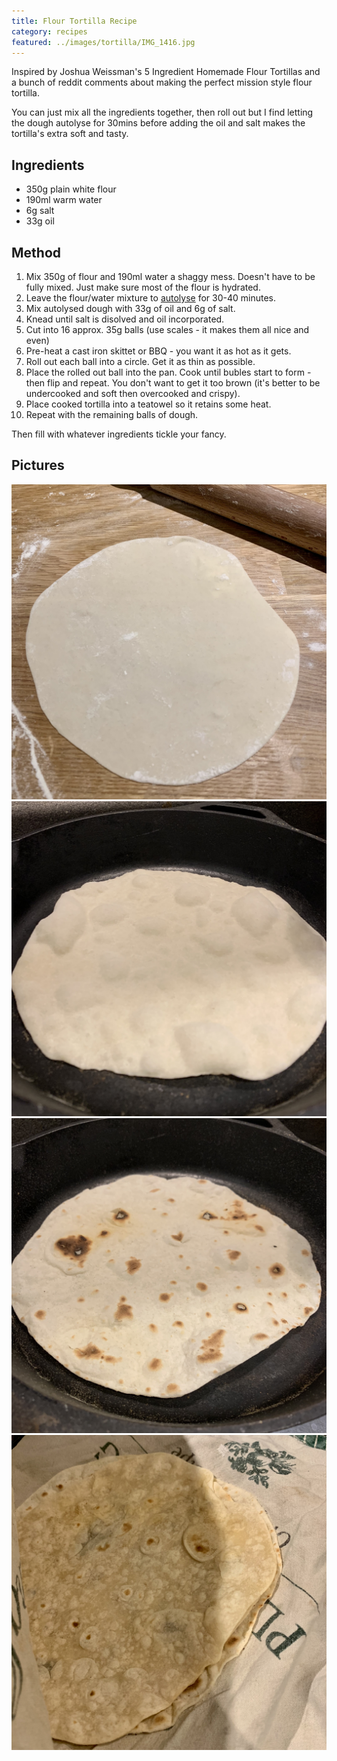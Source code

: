 ```yaml
---
title: Flour Tortilla Recipe
category: recipes
featured: ../images/tortilla/IMG_1416.jpg
---
```


Inspired by Joshua Weissman's 5 Ingredient Homemade Flour Tortillas and a bunch of reddit comments about making the perfect mission style flour tortilla.

You can just mix all the ingredients together, then roll out but I find letting the dough autolyse for 30mins before adding the oil and salt makes the tortilla's extra soft and tasty.

## Ingredients

- 350g plain white flour
- 190ml warm water
- 6g salt
- 33g oil

## Method

1. Mix 350g of flour and 190ml water a shaggy mess. Doesn't have to be fully mixed. Just make sure most of the flour is hydrated.
2. Leave the flour/water mixture to [autolyse](https://www.bakerybits.co.uk/resources/autolyse-what-why-how/) for 30-40 minutes.
3. Mix autolysed dough with 33g of oil and 6g of salt.
4. Knead until salt is disolved and oil incorporated.
5. Cut into 16 approx. 35g balls (use scales - it makes them all nice and even)
6. Pre-heat a cast iron skittet or BBQ - you want it as hot as it gets.
7. Roll out each ball into a circle. Get it as thin as possible.
8. Place the rolled out ball into the pan. Cook until bubles start to form - then flip and repeat. You don't want to get it too brown (it's better to be undercooked and soft then overcooked and crispy).
9. Place cooked tortilla into a teatowel so it retains some heat.
10. Repeat with the remaining balls of dough.


Then fill with whatever ingredients tickle your fancy.

## Pictures

![Rolling out](../images/tortilla/IMG_1416.jpg)
![Ready to flip](../images/tortilla/IMG_1414.jpg)
![Flipped](../images/tortilla/IMG_1415.jpg)
![All done](../images/tortilla/IMG_1417.jpg "All done")
